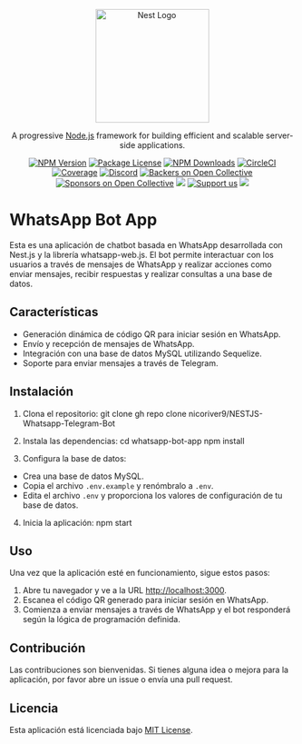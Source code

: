 <p align="center">
  <a href="http://nestjs.com/" target="blank"><img src="https://nestjs.com/img/logo-small.svg" width="200" alt="Nest Logo" /></a>
</p>

[circleci-image]: https://img.shields.io/circleci/build/github/nestjs/nest/master?token=abc123def456
[circleci-url]: https://circleci.com/gh/nestjs/nest

  <p align="center">A progressive <a href="http://nodejs.org" target="_blank">Node.js</a> framework for building efficient and scalable server-side applications.</p>
    <p align="center">
<a href="https://www.npmjs.com/~nestjscore" target="_blank"><img src="https://img.shields.io/npm/v/@nestjs/core.svg" alt="NPM Version" /></a>
<a href="https://www.npmjs.com/~nestjscore" target="_blank"><img src="https://img.shields.io/npm/l/@nestjs/core.svg" alt="Package License" /></a>
<a href="https://www.npmjs.com/~nestjscore" target="_blank"><img src="https://img.shields.io/npm/dm/@nestjs/common.svg" alt="NPM Downloads" /></a>
<a href="https://circleci.com/gh/nestjs/nest" target="_blank"><img src="https://img.shields.io/circleci/build/github/nestjs/nest/master" alt="CircleCI" /></a>
<a href="https://coveralls.io/github/nestjs/nest?branch=master" target="_blank"><img src="https://coveralls.io/repos/github/nestjs/nest/badge.svg?branch=master#9" alt="Coverage" /></a>
<a href="https://discord.gg/G7Qnnhy" target="_blank"><img src="https://img.shields.io/badge/discord-online-brightgreen.svg" alt="Discord"/></a>
<a href="https://opencollective.com/nest#backer" target="_blank"><img src="https://opencollective.com/nest/backers/badge.svg" alt="Backers on Open Collective" /></a>
<a href="https://opencollective.com/nest#sponsor" target="_blank"><img src="https://opencollective.com/nest/sponsors/badge.svg" alt="Sponsors on Open Collective" /></a>
  <a href="https://paypal.me/kamilmysliwiec" target="_blank"><img src="https://img.shields.io/badge/Donate-PayPal-ff3f59.svg"/></a>
    <a href="https://opencollective.com/nest#sponsor"  target="_blank"><img src="https://img.shields.io/badge/Support%20us-Open%20Collective-41B883.svg" alt="Support us"></a>
  <a href="https://twitter.com/nestframework" target="_blank"><img src="https://img.shields.io/twitter/follow/nestframework.svg?style=social&label=Follow"></a>
</p>
  <!--[![Backers on Open Collective](https://opencollective.com/nest/backers/badge.svg)](https://opencollective.com/nest#backer)
  [![Sponsors on Open Collective](https://opencollective.com/nest/sponsors/badge.svg)](https://opencollective.com/nest#sponsor)-->

  
# WhatsApp Bot App

Esta es una aplicación de chatbot basada en WhatsApp desarrollada con Nest.js y la librería whatsapp-web.js. El bot permite interactuar con los usuarios a través de mensajes de WhatsApp y realizar acciones como enviar mensajes, recibir respuestas y realizar consultas a una base de datos.

## Características

- Generación dinámica de código QR para iniciar sesión en WhatsApp.
- Envío y recepción de mensajes de WhatsApp.
- Integración con una base de datos MySQL utilizando Sequelize.
- Soporte para enviar mensajes a través de Telegram.

## Instalación

1. Clona el repositorio: git clone 
  gh repo clone nicoriver9/NESTJS-Whatsapp-Telegram-Bot

2. Instala las dependencias:
  cd whatsapp-bot-app
  npm install

3. Configura la base de datos:

- Crea una base de datos MySQL.
- Copia el archivo `.env.example` y renómbralo a `.env`.
- Edita el archivo `.env` y proporciona los valores de configuración de tu base de datos.

4. Inicia la aplicación:
  npm start

## Uso

Una vez que la aplicación esté en funcionamiento, sigue estos pasos:

1. Abre tu navegador y ve a la URL [http://localhost:3000](http://localhost:3000).
2. Escanea el código QR generado para iniciar sesión en WhatsApp.
3. Comienza a enviar mensajes a través de WhatsApp y el bot responderá según la lógica de programación definida.

## Contribución

Las contribuciones son bienvenidas. Si tienes alguna idea o mejora para la aplicación, por favor abre un issue o envía una pull request.

## Licencia

Esta aplicación está licenciada bajo [MIT License](https://opensource.org/licenses/MIT).
